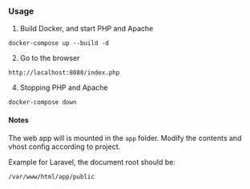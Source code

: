 ### Usage
1. Build Docker, and start PHP and Apache
```
docker-compose up --build -d
```

2. Go to the browser
```
http://localhost:8080/index.php
```

4. Stopping PHP and Apache
```
docker-compose down
```

#### Notes
The web app will is mounted in the `app` folder. Modify the contents and vhost config according to project.

Example for Laravel, the document root should be:
```
/var/www/html/app/public
```